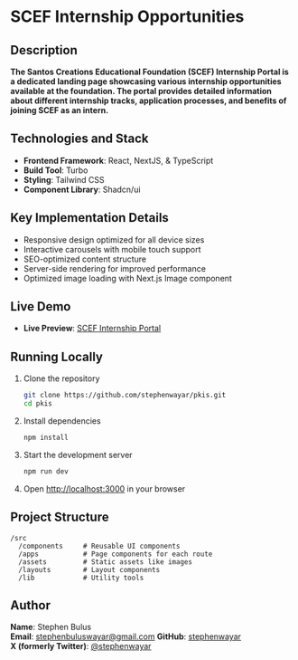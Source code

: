 # SCEF Internship Opportunities

## Description
**The Santos Creations Educational Foundation (SCEF) Internship Portal is a dedicated landing page showcasing various internship opportunities available at the foundation. The portal provides detailed information about different internship tracks, application processes, and benefits of joining SCEF as an intern.**

## Technologies and Stack
* **Frontend Framework**: React, NextJS, & TypeScript
* **Build Tool**: Turbo
* **Styling**: Tailwind CSS
* **Component Library**: Shadcn/ui

## Key Implementation Details
* Responsive design optimized for all device sizes
* Interactive carousels with mobile touch support
* SEO-optimized content structure
* Server-side rendering for improved performance
* Optimized image loading with Next.js Image component

## Live Demo
* **Live Preview**: [SCEF Internship Portal](https://pkis-stephenwayars-projects.vercel.app/get-involved/internship)

## Running Locally
1. Clone the repository
   ```bash
   git clone https://github.com/stephenwayar/pkis.git
   cd pkis
   ```

2. Install dependencies
   ```bash
   npm install
   ```

3. Start the development server
   ```bash
   npm run dev
   ```

4. Open [http://localhost:3000](http://localhost:3000) in your browser

## Project Structure
```
/src
  /components     # Reusable UI components
  /apps           # Page components for each route
  /assets         # Static assets like images
  /layouts        # Layout components
  /lib            # Utility tools
```

## Author
**Name**: Stephen Bulus  
**Email**: stephenbuluswayar@gmail.com
**GitHub**: [stephenwayar](https://github.com/stephenwayar)  
**X (formerly Twitter)**: [@stephenwayar](https://x.com/stephenwayar)